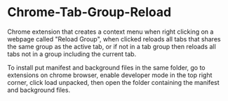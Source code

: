 # Chrome-Tab-Group-Reload
Chrome extension that creates a context menu when right clicking on a webpage called "Reload Group", when clicked reloads all tabs that shares the same group as the active tab, or if not in a tab group then reloads all tabs not in a group including the current tab.

To install put manifest and background files in the same folder, go to extensions on chrome browser, enable developer mode in the top right corner, click load unpacked, then open the folder containing the manifest and background files.
